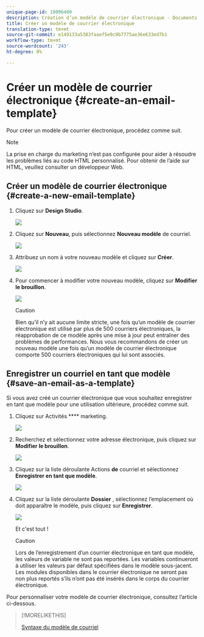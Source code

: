 ```yaml
---
unique-page-id: 10096400
description: Création d’un modèle de courrier électronique - Documents marketing - Documentation du produit
title: Créer un modèle de courrier électronique
translation-type: tm+mt
source-git-commit: e149133a5383faaef5e9c9b7775ae36e633ed7b1
workflow-type: tm+mt
source-wordcount: '243'
ht-degree: 0%

---
```



# Créer un modèle de courrier électronique {#create-an-email-template}

Pour créer un modèle de courrier électronique, procédez comme suit.

>[!NOTE]
>
>La prise en charge du marketing n’est pas configurée pour aider à résoudre les problèmes liés au code HTML personnalisé. Pour obtenir de l’aide sur HTML, veuillez consulter un développeur Web.

## Créer un modèle de courrier électronique {#create-a-new-email-template}

1. Cliquez sur **Design Studio**.

   ![](assets/designstudio.png)

1. Cliquez sur **Nouveau**, puis sélectionnez **Nouveau modèle** de courriel.

   ![](assets/ds-two.png)

1. Attribuez un nom à votre nouveau modèle et cliquez sur **Créer**.

   ![](assets/three-1.png)

1. Pour commencer à modifier votre nouveau modèle, cliquez sur **Modifier le brouillon**.

   ![](assets/4.png)

   >[!CAUTION]
   >
   >Bien qu’il n’y ait aucune limite stricte, une fois qu’un modèle de courrier électronique est utilisé par plus de 500 courriers électroniques, la réapprobation de ce modèle après une mise à jour peut entraîner des problèmes de performances. Nous vous recommandons de créer un nouveau modèle une fois qu’un modèle de courrier électronique comporte 500 courriers électroniques qui lui sont associés.

## Enregistrer un courriel en tant que modèle {#save-an-email-as-a-template}

Si vous avez créé un courrier électronique que vous souhaitez enregistrer en tant que modèle pour une utilisation ultérieure, procédez comme suit.

1. Cliquez sur Activités **** marketing.

   ![](assets/one.png)

1. Recherchez et sélectionnez votre adresse électronique, puis cliquez sur **Modifier le brouillon**.

   ![](assets/two-1.png)

1. Cliquez sur la liste déroulante Actions **de** courriel et sélectionnez **Enregistrer en tant que modèle**.

   ![](assets/four-1.png)

1. Cliquez sur la liste déroulante **Dossier** , sélectionnez l’emplacement où doit apparaître le modèle, puis cliquez sur **Enregistrer**.

   ![](assets/five-1.png)

   Et c&#39;est tout !

   >[!CAUTION]
   >
   >Lors de l’enregistrement d’un courrier électronique en tant que modèle, les valeurs de variable ne sont pas reportées. Les variables continueront à utiliser les valeurs par défaut spécifiées dans le modèle sous-jacent. Les modules disponibles dans le courrier électronique ne seront pas non plus reportés s’ils n’ont pas été insérés dans le corps du courrier électronique.

Pour personnaliser votre modèle de courrier électronique, consultez l’article ci-dessous.

>[!MORELIKETHIS]
>
>[Syntaxe du modèle de courriel](email-template-syntax.md)

